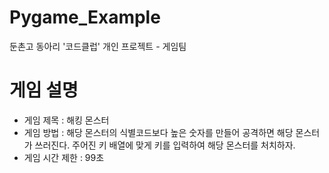 # Pygame_Example

둔촌고 동아리 '코드클럽' 개인 프로젝트 - 게임팀

# 게임 설명
- 게임 제목 : 해킹 몬스터
- 게임 방법 : 해당 몬스터의 식별코드보다 높은 숫자를 만들어 공격하면 해당 몬스터가 쓰러진다. 주어진 키 배열에 맞게 키를 입력하여 해당 몬스터를 처치하자.
- 게임 시간 제한 : 99초
